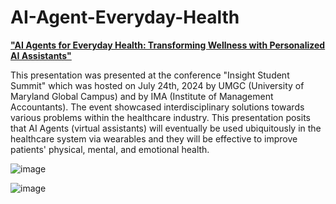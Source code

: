 # AI-Agent-Everyday-Health

[**"AI Agents for Everyday Health: Transforming Wellness with Personalized AI Assistants"**](https://youtu.be/H82RPb7cId8)

This presentation was presented at the conference "Insight Student Summit" which was hosted on July 24th, 2024 by UMGC (University of Maryland Global Campus) and by IMA (Institute of Management Accountants). The event showcased interdisciplinary solutions towards various problems within the healthcare industry. This presentation posits that AI Agents (virtual assistants) will eventually be used ubiquitously in the healthcare system via wearables and they will be effective to improve patients' physical, mental, and emotional health.

![image](https://github.com/user-attachments/assets/e0ac22d7-1f15-43dd-bafb-b628257ce2fd)

![image](https://github.com/user-attachments/assets/63ab716c-0caf-4e1e-9863-caf5ae3e3cdc)

